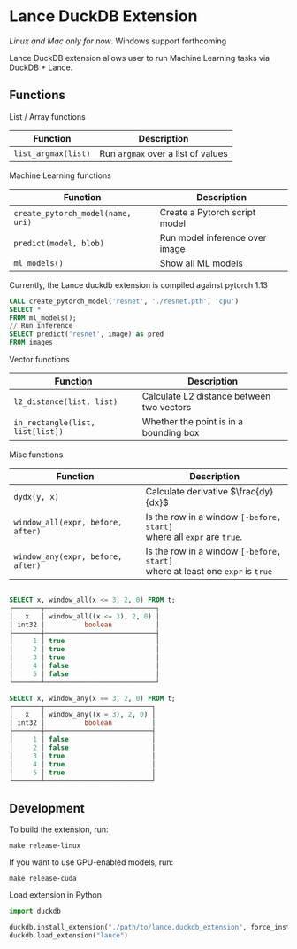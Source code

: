 # Lance DuckDB Extension

*Linux and Mac only for now*. Windows support forthcoming

Lance DuckDB extension allows user to run Machine Learning tasks via DuckDB + Lance.

## Functions

List / Array functions

| Function            | Description                        |
|---------------------|------------------------------------|
| `list_argmax(list)` | Run `argmax` over a list of values |

Machine Learning functions

| Function                          | Description                    |
|-----------------------------------|--------------------------------|
| `create_pytorch_model(name, uri)` | Create a Pytorch script model  |
| `predict(model, blob)`            | Run model inference over image |
| `ml_models()`                     | Show all ML models             |

Currently, the Lance duckdb extension is compiled against pytorch 1.13

```sql
CALL create_pytorch_model('resnet', './resnet.pth', 'cpu')
SELECT *
FROM ml_models();
// Run inference
SELECT predict('resnet', image) as pred
FROM images
```

Vector functions

| Function                         | Description                               |
|----------------------------------|-------------------------------------------|
| `l2_distance(list, list)`        | Calculate L2 distance between two vectors |
| `in_rectangle(list, list[list])` | Whether the point is in a bounding box    |

Misc functions

| Function                          | Description                                                                         |
|-----------------------------------|-------------------------------------------------------------------------------------|
| `dydx(y, x)`                      | Calculate derivative $\frac{dy}{dx}$                                                |
| `window_all(expr, before, after)` | Is the row in a window `[-before, start]` <br/> where all `expr` are `true`.        |
| `window_any(expr, before, after)` | Is the row in a window `[-before, start]` <br/> where at least one `expr` is `true` |

```sql

SELECT x, window_all(x <= 3, 2, 0) FROM t;
┌───────┬────────────────────────────┐
│   x   │ window_all((x <= 3), 2, 0) │
│ int32 │          boolean           │
├───────┼────────────────────────────┤
│     1 │ true                       │
│     2 │ true                       │
│     3 │ true                       │
│     4 │ false                      │
│     5 │ false                      │
└───────┴────────────────────────────┘

SELECT x, window_any(x == 3, 2, 0) FROM t;
┌───────┬───────────────────────────┐
│   x   │ window_any((x = 3), 2, 0) │
│ int32 │          boolean          │
├───────┼───────────────────────────┤
│     1 │ false                     │
│     2 │ false                     │
│     3 │ true                      │
│     4 │ true                      │
│     5 │ true                      │
└───────┴───────────────────────────┘
```

## Development

To build the extension, run:

```shell
make release-linux
```

If you want to use GPU-enabled models, run:

```shell
make release-cuda
```

Load extension in Python

```python
import duckdb

duckdb.install_extension("./path/to/lance.duckdb_extension", force_install=True)
duckdb.load_extension("lance")
```
